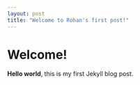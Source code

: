 ```yaml
---
layout: post
title: "Welcome to Rohan's first post!"
---
```

# Welcome!
**Hello world**, this is my first Jekyll blog post. 
